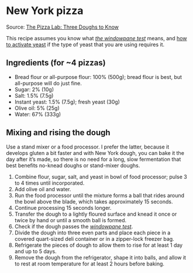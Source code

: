 # New York pizza

Source: [The Pizza Lab: Three Doughs to Know](https://www.seriouseats.com/the-pizza-lab-three-doughs-to-know)

This recipe assumes you know what [_the windowpane test_](https://www.seriouseats.com/technique-the-windowpane-test-for-pizza-dough) means, and [how to activate yeast](https://greatist.com/eat/how-to-activate-yeast#purpose) if the type of yeast that you are using requires it.

## Ingredients (for ~4 pizzas)
* Bread flour or all-purpose flour: 100% (500g); bread flour is best, but all-purpose will do just fine.
* Sugar: 2% (10g)
* Salt: 1.5% (7.5g)
* Instant yeast: 1.5% (7.5g); fresh yeast (30g)
* Olive oil: 5% (25g)
* Water: 67% (333g)

## Mixing and rising the dough

Use a stand mixer or a food processor. I prefer the latter, because it develops gluten a bit faster and with New York dough, you can bake it the day after it’s made, so there is no need for a long, slow fermentation that best benefits no-knead doughs or stand-mixer doughs.

1. Combine flour, sugar, salt, and yeast in bowl of food processor; pulse 3 to 4 times until incorporated.
1. Add olive oil and water.
1. Run the food processor until the mixture forms a ball that rides around the bowl above the blade, which takes approximately 15 seconds.
1. Continue processing 15 seconds longer.
1. Transfer the dough to a lightly floured surface and knead it once or twice by hand or until a smooth ball is formed.
1. Check if the dough passes the [_windowpane test_](https://www.seriouseats.com/technique-the-windowpane-test-for-pizza-dough).
1. Divide the dough into three even parts and place each piece in a covered quart-sized deli container or in a zipper-lock freezer bag.
1. Refrigerate the pieces of dough to allow them to rise for at least 1 day and up to 5 days.
1. Remove the dough from the refrigerator, shape it into balls, and allow it to rest at room temperature for at least 2 hours before baking.
